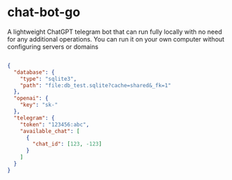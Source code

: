 # chat-bot-go

A lightweight ChatGPT telegram bot that can run fully locally with no need for any additional operations. You can run it on your own computer without configuring servers or domains

```json

{
  "database": {
    "type": "sqlite3",
    "path": "file:db_test.sqlite?cache=shared&_fk=1"
  },
  "openai": {
    "key": "sk-"
  },
  "telegram": {
    "token": "123456:abc",
    "available_chat": [
      {
        "chat_id": [123, -123]
      }
    ]
  }
}
```